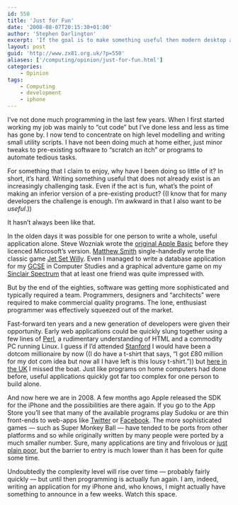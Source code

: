 ```yaml
---
id: 550
title: 'Just for Fun'
date: '2008-08-07T20:15:30+01:00'
author: 'Stephen Darlington'
excerpt: 'If the goal is to make something useful then modern desktop and web programming is just too hard. Is there anything out there to rekindle my enthusiasm?'
layout: post
guid: 'http://www.zx81.org.uk/?p=550'
aliases: ['/computing/opinion/just-for-fun.html']
categories:
    - Opinion
tags:
    - Computing
    - development
    - iphone
---
```


I’ve not done much programming in the last few years. When I first started working my job was mainly to “cut code” but I’ve done less and less as time has gone by. I now tend to concentrate on high level modelling and writing small utility scripts. I have not been doing much at home either, just minor tweaks to pre-existing software to “scratch an itch” or programs to automate tedious tasks.

For something that I claim to enjoy, why have I been doing so little of it? In short, it’s hard. Writing something useful that does not already exist is an increasingly challenging task. Even if the act is fun, what’s the point of making an inferior version of a pre-existing product? ((I know that for many developers the challenge is enough. I’m awkward in that I also want to be *useful*.))

It hasn’t always been like that.

In the olden days it was possible for one person to write a whole, useful application alone. Steve Wozniak wrote the [original Apple Basic](http://www.retrothing.com/2008/07/restoring-wozs.html) before they licenced Microsoft’s version. [Matthew Smith](http://en.wikipedia.org/wiki/Matthew_Smith_%28games_programmer%29) single-handedly wrote the classic game [Jet Set Willy](http://www.worldofspectrum.org/infoseekid.cgi?id=0002589). Even I managed to write a database application for my [GCSE](http://en.wikipedia.org/wiki/GCSE) in Computer Studies and a graphical adventure game on my [Sinclair Spectrum](http://www.ysrnry.co.uk/cover1.htm) that at least one friend was quite impressed with.

But by the end of the eighties, software was getting more sophisticated and typically required a team. Programmers, designers and “architects” were required to make commercial quality programs. The lone, enthusiast programmer was effectively squeezed out of the market.

Fast-forward ten years and a new generation of developers were given their opportunity. Early web applications could be quickly slung together using a few lines of [Perl](http://www.zx81.org.uk/computing/programming/languages/perl.html), a rudimentary understanding of HTML and a commodity PC running Linux. I guess if I’d attended [Stanford](http://stanford.edu/) I would have been a dotcom millionaire by now ((I do have a t-shirt that says, “I got £80 million for my dot com idea but now all I have left is this lousy t-shirt.”)) but [here in the UK](http://www.durham.ac.uk/) I missed the boat. Just like programs on home computers had done before, useful applications quickly got far too complex for one person to build alone.

And now here we are in 2008. A few months ago Apple released the SDK for the iPhone and the possibilities are there again. If you go to the App Store you’ll see that many of the available programs play Sudoku or are thin front-ends to web-apps like [Twitter](http://twitter.com/sdarlington) or [Facebook](http://www.xprimnt.com/2007/07/02/why-i-hate-facebook/). The more sophisticated games — such as Super Monkey Ball — have tended to be ports from other platforms and so while originally written by many people were ported by a much smaller number. Sure, many applications are tiny and frivolous or [just plain poor](http://www.atomicwang.org/motherfucker/Index/93E914B5-89ED-4D46-8EFD-9AACC6BAE818.html), but the barrier to entry is much lower than it has been for quite some time.

Undoubtedly the complexity level will rise over time — probably fairly quickly — but until then programming is actually fun again. I am, indeed, writing an application for my iPhone and, who knows, I might actually have something to announce in a few weeks. Watch this space.
